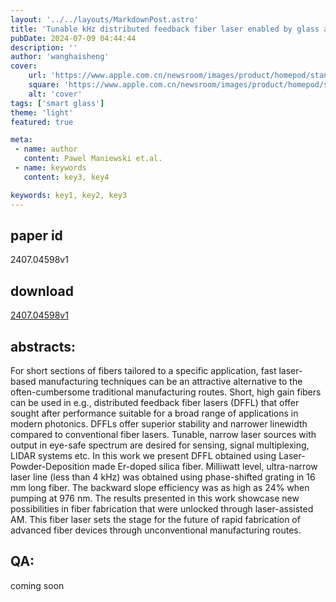 ```yaml
---
layout: '../../layouts/MarkdownPost.astro'
title: 'Tunable kHz distributed feedback fiber laser enabled by glass additive-manufacturing'
pubDate: 2024-07-09 04:44:44
description: ''
author: 'wanghaisheng'
cover:
    url: 'https://www.apple.com.cn/newsroom/images/product/homepod/standard/Apple-HomePod-hero-230118_big.jpg.large_2x.jpg'
    square: 'https://www.apple.com.cn/newsroom/images/product/homepod/standard/Apple-HomePod-hero-230118_big.jpg.large_2x.jpg'
    alt: 'cover'
tags: ['smart glass'] 
theme: 'light'
featured: true

meta:
 - name: author
   content: Pawel Maniewski et.al.
 - name: keywords
   content: key3, key4

keywords: key1, key2, key3
---
```


## paper id
2407.04598v1
## download
[2407.04598v1](http://arxiv.org/abs/2407.04598v1)
## abstracts:
For short sections of fibers tailored to a specific application, fast laser-based manufacturing techniques can be an attractive alternative to the often-cumbersome traditional manufacturing routes. Short, high gain fibers can be used in e.g., distributed feedback fiber lasers (DFFL) that offer sought after performance suitable for a broad range of applications in modern photonics. DFFLs offer superior stability and narrower linewidth compared to conventional fiber lasers. Tunable, narrow laser sources with output in eye-safe spectrum are desired for sensing, signal multiplexing, LIDAR systems etc. In this work we present DFFL obtained using Laser-Powder-Deposition made Er-doped silica fiber. Milliwatt level, ultra-narrow laser line (less than 4 kHz) was obtained using phase-shifted grating in 16 mm long fiber. The backward slope efficiency was as high as 24% when pumping at 976 nm. The results presented in this work showcase new possibilities in fiber fabrication that were unlocked through laser-assisted AM. This fiber laser sets the stage for the future of rapid fabrication of advanced fiber devices through unconventional manufacturing routes.
## QA:
coming soon

